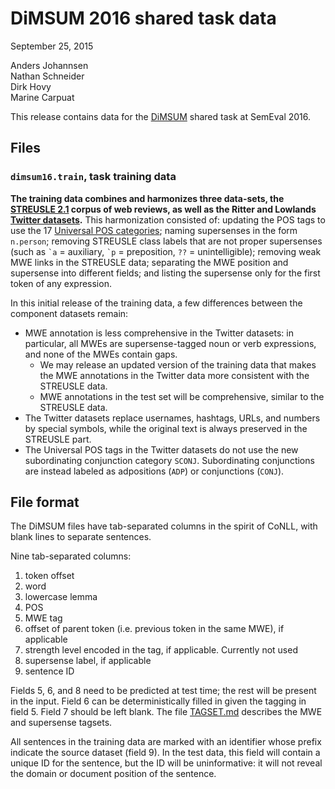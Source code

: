 # DiMSUM 2016 shared task data

September 25, 2015

Anders Johannsen  
Nathan Schneider  
Dirk Hovy  
Marine Carpuat

This release contains data for the [DiMSUM](http://dimsum16.github.io/) shared task at SemEval 2016.

## Files

### `dimsum16.train`, task training data

__The training data combines and harmonizes three data-sets, the [STREUSLE 2.1](http://www.cs.cmu.edu/~ark/LexSem/) corpus of web reviews, as well as the Ritter and Lowlands [Twitter datasets](https://github.com/coastalcph/supersense-data-twitter).__ This harmonization consisted of: updating the POS tags to use the 17 [Universal POS categories](http://universaldependencies.github.io/docs/en/pos/all.html); naming supersenses in the form `n.person`; removing STREUSLE class labels that are not proper supersenses (such as <code>\`a</code> = auxiliary, <code>\`p</code> = preposition, `??` = unintelligible); removing weak MWE links in the STREUSLE data; separating the MWE position and supersense into different fields; and listing the supersense only for the first token of any expression.

In this initial release of the training data, a few differences between the component datasets remain:

- MWE annotation is less comprehensive in the Twitter datasets: in particular, all MWEs are supersense-tagged noun or verb expressions, and none of the MWEs contain gaps.
  * We may release an updated version of the training data that makes the MWE annotations in the Twitter data more consistent with the STREUSLE data.
  * MWE annotations in the test set will be comprehensive, similar to the STREUSLE data.
- The Twitter datasets replace usernames, hashtags, URLs, and numbers by special symbols, while the original text is always preserved in the STREUSLE part.
- The Universal POS tags in the Twitter datasets do not use the new subordinating conjunction category `SCONJ`. Subordinating conjunctions are instead labeled as adpositions (`ADP`) or conjunctions (`CONJ`).


## File format

The DiMSUM files have tab-separated columns in the spirit of CoNLL, with blank lines to separate sentences.

Nine tab-separated columns:

1. token offset
2. word
3. lowercase lemma
4. POS
5. MWE tag
6. offset of parent token (i.e. previous token in the same MWE), if applicable
7. strength level encoded in the tag, if applicable. Currently not used
8. supersense label, if applicable
9. sentence ID

Fields 5, 6, and 8 need to be predicted at test time; the rest will be present in the input. Field 6 can be deterministically filled in given the tagging in field 5. Field 7 should be left blank. The file [TAGSET.md](TAGSET.md) describes the MWE and supersense tagsets.

All sentences in the training data are marked with an identifier whose prefix indicate the source dataset (field 9). In the test data, this field will contain a unique ID for the sentence, but the ID will be uninformative: it will not reveal the domain or document position of the sentence.
